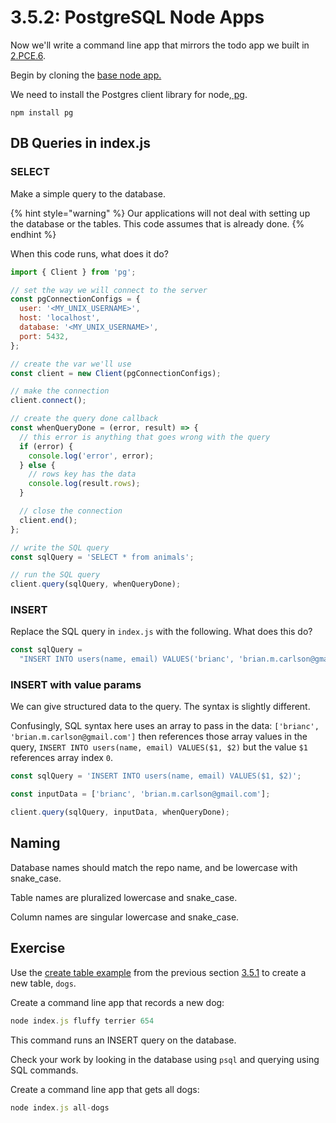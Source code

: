 # 3.5.2: PostgreSQL Node Apps

Now we'll write a command line app that mirrors the todo app we built in [2.PCE.6](../../2-back-end-basics/2.pce-post-class-exercises/2.pce.6-todo-list-json.md).

Begin by cloning the [base node app.](https://github.com/rocketacademy/base-node-swe1)

We need to install the Postgres client library for node,[ pg](https://www.npmjs.com/package/pg).

```text
npm install pg
```

## DB Queries in index.js

### SELECT

Make a simple query to the database.

{% hint style="warning" %}
Our applications will not deal with setting up the database or the tables. This code assumes that is already done.
{% endhint %}

When this code runs, what does it do?

```javascript
import { Client } from 'pg';

// set the way we will connect to the server
const pgConnectionConfigs = {
  user: '<MY_UNIX_USERNAME>',
  host: 'localhost',
  database: '<MY_UNIX_USERNAME>',
  port: 5432,
};

// create the var we'll use
const client = new Client(pgConnectionConfigs);

// make the connection
client.connect();

// create the query done callback
const whenQueryDone = (error, result) => {
  // this error is anything that goes wrong with the query
  if (error) {
    console.log('error', error);
  } else {
    // rows key has the data
    console.log(result.rows);
  }

  // close the connection
  client.end();
};

// write the SQL query
const sqlQuery = 'SELECT * from animals';

// run the SQL query
client.query(sqlQuery, whenQueryDone);
```

### INSERT

Replace the SQL query in `index.js` with the following. What does this do?

```javascript
const sqlQuery =
  "INSERT INTO users(name, email) VALUES('brianc', 'brian.m.carlson@gmail.com')";
```

### INSERT with value params

We can give structured data to the query. The syntax is slightly different.

Confusingly, SQL syntax here uses an array to pass in the data: `['brianc', 'brian.m.carlson@gmail.com']` then references those array values in the query, `INSERT INTO users(name, email) VALUES($1, $2)` but the value `$1` references array index `0`.

```javascript
const sqlQuery = 'INSERT INTO users(name, email) VALUES($1, $2)';

const inputData = ['brianc', 'brian.m.carlson@gmail.com'];

client.query(sqlQuery, inputData, whenQueryDone);
```

## Naming

Database names should match the repo name, and be lowercase with snake\_case. 

Table names are pluralized lowercase and snake\_case.

Column names are singular lowercase and snake\_case.

## Exercise

Use the [create table example](3.5.1-postgresql.md#create-table) from the previous section [3.5.1](3.5.1-postgresql.md) to create a new table, `dogs`.

Create a command line app that records a new dog:

```javascript
node index.js fluffy terrier 654
```

This command runs an INSERT query on the database.

Check your work by looking in the database using `psql` and querying using SQL commands.

Create a command line app that gets all dogs:

```javascript
node index.js all-dogs
```

